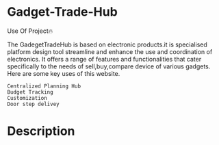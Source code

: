 
# Gadget-Trade-Hub
Use Of Project🔥

The GadegetTradeHub is based on electronic products.it is specialised platform design tool streamline and enhance the use and coordination of electronics. It offers a range of features and functionalities that cater specifically to the needs of sell,buy,compare device of various gadgets. Here are some key uses of this website.

    Centralized Planning Hub
    Budget Tracking
    Customization
    Door step delivey
# Description 
